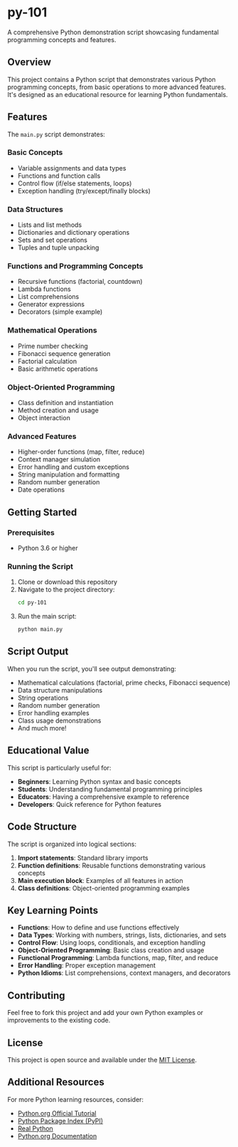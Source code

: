 # py-101

A comprehensive Python demonstration script showcasing fundamental programming concepts and features.

## Overview

This project contains a Python script that demonstrates various Python programming concepts, from basic operations to more advanced features. It's designed as an educational resource for learning Python fundamentals.

## Features

The `main.py` script demonstrates:

### Basic Concepts
- Variable assignments and data types
- Functions and function calls
- Control flow (if/else statements, loops)
- Exception handling (try/except/finally blocks)

### Data Structures
- Lists and list methods
- Dictionaries and dictionary operations
- Sets and set operations
- Tuples and tuple unpacking

### Functions and Programming Concepts
- Recursive functions (factorial, countdown)
- Lambda functions
- List comprehensions
- Generator expressions
- Decorators (simple example)

### Mathematical Operations
- Prime number checking
- Fibonacci sequence generation
- Factorial calculation
- Basic arithmetic operations

### Object-Oriented Programming
- Class definition and instantiation
- Method creation and usage
- Object interaction

### Advanced Features
- Higher-order functions (map, filter, reduce)
- Context manager simulation
- Error handling and custom exceptions
- String manipulation and formatting
- Random number generation
- Date operations

## Getting Started

### Prerequisites

- Python 3.6 or higher

### Running the Script

1. Clone or download this repository
2. Navigate to the project directory:
   ```bash
   cd py-101
   ```
3. Run the main script:
   ```bash
   python main.py
   ```

## Script Output

When you run the script, you'll see output demonstrating:

- Mathematical calculations (factorial, prime checks, Fibonacci sequence)
- Data structure manipulations
- String operations
- Random number generation
- Error handling examples
- Class usage demonstrations
- And much more!

## Educational Value

This script is particularly useful for:

- **Beginners**: Learning Python syntax and basic concepts
- **Students**: Understanding fundamental programming principles
- **Educators**: Having a comprehensive example to reference
- **Developers**: Quick reference for Python features

## Code Structure

The script is organized into logical sections:

1. **Import statements**: Standard library imports
2. **Function definitions**: Reusable functions demonstrating various concepts
3. **Main execution block**: Examples of all features in action
4. **Class definitions**: Object-oriented programming examples

## Key Learning Points

- **Functions**: How to define and use functions effectively
- **Data Types**: Working with numbers, strings, lists, dictionaries, and sets
- **Control Flow**: Using loops, conditionals, and exception handling
- **Object-Oriented Programming**: Basic class creation and usage
- **Functional Programming**: Lambda functions, map, filter, and reduce
- **Error Handling**: Proper exception management
- **Python Idioms**: List comprehensions, context managers, and decorators

## Contributing

Feel free to fork this project and add your own Python examples or improvements to the existing code.

## License

This project is open source and available under the [MIT License](LICENSE).

## Additional Resources

For more Python learning resources, consider:

- [Python.org Official Tutorial](https://docs.python.org/3/tutorial/)
- [Python Package Index (PyPI)](https://pypi.org/)
- [Real Python](https://realpython.com/)
- [Python.org Documentation](https://docs.python.org/)
